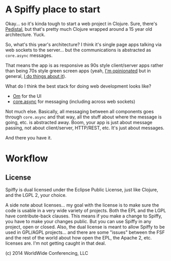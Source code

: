 # A Spiffy place to start

Okay... so it's kinda tough to start a web project in Clojure.
Sure, there's [Pedistal](https://github.com/pedestal/pedestal),
but that's pretty much Clojure wrapped around a 15 year old
architecture. Yuck.

So, what's this year's architecture? I think it's
single page apps talking via web sockets to the server... but
the communications is abstracted as `core.async` messages.

That means the app is as responsive as 90s style
client/server apps rather than being 70s style green
screen apps (yeah, [I'm opinionated](http://blog.goodstuff.im/web-framework-manifesto-republished-from-2006-)
but in general, [I do things about it](http://liftweb.net)).

What do I think the best stack for doing web development looks like?

* [Om](https://github.com/swannodette/om) for the UI
* [core.async](https://github.com/clojure/core.async) for messaging (including across web sockets)

Not much else. Basically, all messaging between all components goes through
`core.async` and that way, all the stuff about where the message is going, etc.
is abstracted away. Boom, your app is just about message passing, not about
client/server, HTTP/REST, etc. It's just about messages.

And there you have it.

# Workflow



## License

Spiffy is dual licensed under the Eclipse Public License,
just like Clojure, and the LGPL 2, your choice.

A side note about licenses... my goal with the license is to
make sure the code is usable in a very wide variety of projects.
Both the EPL and the LGPL have contribute-back clauses. This means
if you make a change to Spiffy, you have to make your changes
public. But you can use Spiffy in any project, open or closed.
Also, the dual license is meant to allow Spiffy to be used in
GPL/AGPL projects... and there are some "issues" between the FSF
and the rest of the world about how open the EPL, the Apache 2, etc.
licenses are. I'm not getting caught in that deal.

(c) 2014 WorldWide Conferencing, LLC

